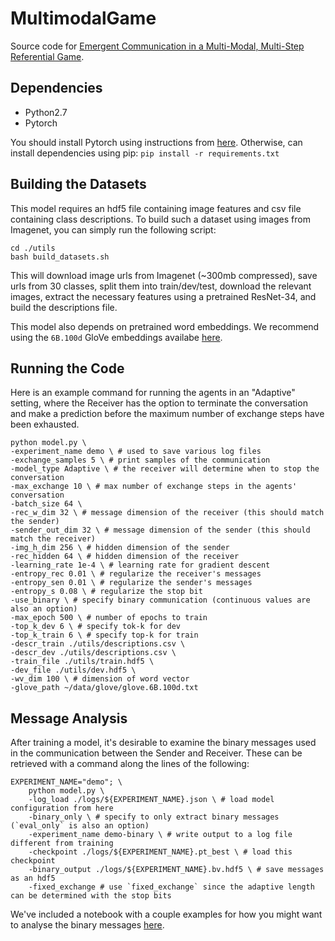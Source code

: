 # MultimodalGame

Source code for [Emergent Communication in a Multi-Modal, Multi-Step Referential Game](https://arxiv.org/abs/1705.10369).

## Dependencies

- Python2.7
- Pytorch

You should install Pytorch using instructions from [here](http://pytorch.org/). Otherwise, can install dependencies using pip: `pip install -r requirements.txt`

## Building the Datasets

This model requires an hdf5 file containing image features and csv file containing class descriptions. To build such a dataset using images from Imagenet, you can simply run the following script:

```
cd ./utils
bash build_datasets.sh
```

This will download image urls from Imagenet (~300mb compressed), save urls from 30 classes, split them into train/dev/test, download the relevant images, extract the necessary features using a pretrained ResNet-34, and build the descriptions file.

This model also depends on pretrained word embeddings. We recommend using the `6B.100d` GloVe embeddings availabe [here](https://nlp.stanford.edu/projects/glove/).

## Running the Code

Here is an example command for running the agents in an "Adaptive" setting, where the Receiver has the option to terminate the conversation and make a prediction before the maximum number of exchange steps have been exhausted.

```
python model.py \
-experiment_name demo \ # used to save various log files
-exchange_samples 5 \ # print samples of the communication
-model_type Adaptive \ # the receiver will determine when to stop the conversation
-max_exchange 10 \ # max number of exchange steps in the agents' conversation
-batch_size 64 \
-rec_w_dim 32 \ # message dimension of the receiver (this should match the sender)
-sender_out_dim 32 \ # message dimension of the sender (this should match the receiver)
-img_h_dim 256 \ # hidden dimension of the sender
-rec_hidden 64 \ # hidden dimension of the receiver
-learning_rate 1e-4 \ # learning rate for gradient descent
-entropy_rec 0.01 \ # regularize the receiver's messages
-entropy_sen 0.01 \ # regularize the sender's messages
-entropy_s 0.08 \ # regularize the stop bit 
-use_binary \ # specify binary communication (continuous values are also an option)
-max_epoch 500 \ # number of epochs to train
-top_k_dev 6 \ # specify tok-k for dev
-top_k_train 6 \ # specify top-k for train
-descr_train ./utils/descriptions.csv \
-descr_dev ./utils/descriptions.csv \
-train_file ./utils/train.hdf5 \
-dev_file ./utils/dev.hdf5 \
-wv_dim 100 \ # dimension of word vector
-glove_path ~/data/glove/glove.6B.100d.txt
```

## Message Analysis

After training a model, it's desirable to examine the binary messages used in the communication between the Sender and Receiver. These can be retrieved with a command along the lines of the following:

```
EXPERIMENT_NAME="demo"; \
    python model.py \
    -log_load ./logs/${EXPERIMENT_NAME}.json \ # load model configuration from here
    -binary_only \ # specify to only extract binary messages (`eval_only` is also an option)
    -experiment_name demo-binary \ # write output to a log file different from training
    -checkpoint ./logs/${EXPERIMENT_NAME}.pt_best \ # load this checkpoint
    -binary_output ./logs/${EXPERIMENT_NAME}.bv.hdf5 \ # save messages as an hdf5
    -fixed_exchange # use `fixed_exchange` since the adaptive length can be determined with the stop bits
```

We've included a notebook with a couple examples for how you might want to analyse the binary messages [here](https://github.com/nyu-dl/MultimodalGame/blob/master/analyse_communication.ipynb).
